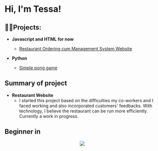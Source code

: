 <h1>Hi, I'm Tessa!</h1>

<h2>👨‍💻Projects:</h2>

- <b>Javascript and HTML for now</b>
  - [Restaurant Ordering cum Management System Website](https://github.com/sawpykt/rest_proj)

   
    
- <b>Python</b>
  - [Simple pong game](https://github.com/sawpykt/pygame_projects)

<h2>Summary of project</h2>

- <b>Restaurant Website</b>
  - I started this project based on the difficulties my co-workers and I faced working and also incorporated customers' feedbacks. With technology, I believe the restaurant can be run more efficiently. Currently a work in progress.

<h2>Beginner in</h2>
<p align="center">
  <a href="https://skillicons.dev">
    <img src="https://skillicons.dev/icons?i=html,css,javascript,python,mysql" />
  </a>
</p>





